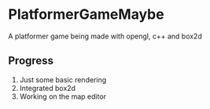 # PlatformerGameMaybe
A platformer game being made with opengl, c++ and box2d

## Progress
1. Just some basic rendering
2. Integrated box2d
3. Working on the map editor
